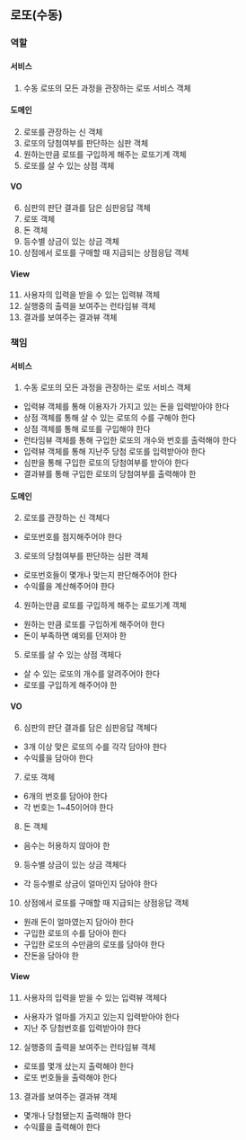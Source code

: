 ## 로또(수동)

### 역할

#### 서비스
1. 수동 로또의 모든 과정을 관장하는 로또 서비스 객체

#### 도메인
2. 로또를 관장하는 신 객체
3. 로또의 당첨여부를 판단하는 심판 객체
4. 원하는만큼 로또를 구입하게 해주는 로또기계 객체
5. 로또를 살 수 있는 상점 객체 
   
#### VO
6. 심판의 판단 결과를 담은 심판응답 객체
7. 로또 객체
8. 돈 객체
9. 등수별 상금이 있는 상금 객체
10. 상점에서 로또를 구매할 때 지급되는 상점응답 객체

#### View
11. 사용자의 입력을 받을 수 있는 입력뷰 객체
12. 실행중의 출력을 보여주는 런타임뷰 객체
13. 결과를 보여주는 결과뷰 객체

### 책임

#### 서비스
1. 수동 로또의 모든 과정을 관장하는 로또 서비스 객체
- 입력뷰 객체를 통해 이용자가 가지고 있는 돈을 입력받아야 한다
- 상점 객체를 통해 살 수 있는 로또의 수를 구해야 한다
- 상점 객체를 통해 로또를 구입해야 한다
- 런타임뷰 객체를 통해 구입한 로또의 개수와 번호를 출력해야 한다
- 입력뷰 객체를 통해 지난주 당첨 로또를 입력받아야 한다
- 심판을 통해 구입한 로또의 당첨여부를 받아야 한다
- 결과뷰를 통해 구입한 로또의 당첨여부를 출력해야 한

#### 도메인
2. 로또를 관장하는 신 객체다
- 로또번호를 점지해주어야 한다

3. 로또의 당첨여부를 판단하는 심판 객체
- 로또번호들이 몇개나 맞는지 판단해주어야 한다
- 수익률을 계산해주어야 한다

4. 원하는만큼 로또를 구입하게 해주는 로또기계 객체
- 원하는 만큼 로또를 구입하게 해주어야 한다
- 돈이 부족하면 예외를 던져야 한

5. 로또를 살 수 있는 상점 객체다
- 살 수 있는 로또의 개수를 알려주어야 한다
- 로또를 구입하게 해주어야 한

#### VO
6. 심판의 판단 결과를 담은 심판응답 객체다
- 3개 이상 맞은 로또의 수를 각각 담아야 한다
- 수익률을 담아야 한다

7. 로또 객체
- 6개의 번호를 담아야 한다
- 각 번호는 1~45이어야 한다

8. 돈 객체
- 음수는 허용하지 않아야 한   

9. 등수별 상금이 있는 상금 객체다
- 각 등수별로 상금이 얼마인지 담아야 한다   

10. 상점에서 로또를 구매할 때 지급되는 상점응답 객체
- 원래 돈이 얼마였는지 담아야 한다
- 구입한 로또의 수를 담아야 한다
- 구입한 로또의 수만큼의 로또를 담아야 한다
- 잔돈을 담아야 한

#### View
11. 사용자의 입력을 받을 수 있는 입력뷰 객체다
- 사용자가 얼마를 가지고 있는지 입력받아야 한다
- 지난 주 당첨번호를 입력받아야 한다

12. 실행중의 출력을 보여주는 런타임뷰 객체
- 로또를 몇개 샀는지 출력해야 한다
- 로또 번호들을 출력해야 한다

13. 결과를 보여주는 결과뷰 객체
- 몇개나 당첨됐는지 출력해야 한다
- 수익률을 출력해야 한다